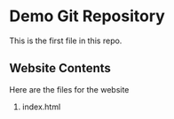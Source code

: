 # Demo Git Repository

This is the first file in this repo.

## Website Contents

Here are the files for the website

1. index.html

